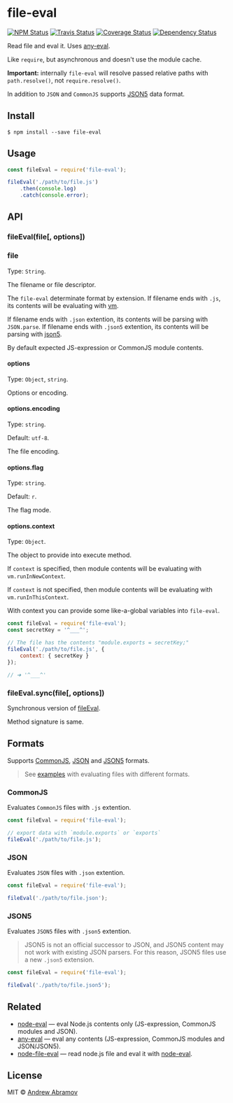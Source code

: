 file-eval
=========

[![NPM Status][npm-img]][npm]
[![Travis Status][test-img]][travis]
[![Coverage Status][coverage-img]][coveralls]
[![Dependency Status][david-img]][david]

[npm]:          https://www.npmjs.org/package/file-eval
[npm-img]:      https://img.shields.io/npm/v/file-eval.svg

[travis]:       https://travis-ci.org/node-eval/file-eval
[test-img]:     https://img.shields.io/travis/node-eval/file-eval/master.svg?label=tests

[coveralls]:    https://coveralls.io/r/node-eval/file-eval
[coverage-img]: https://img.shields.io/coveralls/node-eval/file-eval/master.svg

[david]:        https://david-dm.org/node-eval/file-eval
[david-img]:    http://img.shields.io/david/node-eval/file-eval/master.svg

Read file and eval it. Uses [any-eval](https://github.com/node-eval/any-eval).

Like `require`, but asynchronous and doesn't use the module cache.

**Important:** internally `file-eval` will resolve passed relative paths with `path.resolve()`, not `require.resolve()`.

In addition to `JSON` and `CommonJS` supports [JSON5](http://json5.org) data format.

Install
-------

```
$ npm install --save file-eval
```

Usage
-----

```js
const fileEval = require('file-eval');

fileEval('./path/to/file.js')
    .then(console.log)
    .catch(console.error);
```

API
---

### fileEval(file[, options])

### file

Type: `String`.

The filename or file descriptor.

The `file-eval` determinate format by extension. If filename ends with `.js`, its contents will be evaluating with [vm](https://nodejs.org/dist/latest/docs/api/vm.html).

If filename ends with `.json` extention, its contents will be parsing with `JSON.parse`. If filename ends with `.json5` extention, its contents will be parsing with [json5](https://github.com/json5/json5).

By default expected JS-expression or CommonJS module contents.

#### options

Type: `Object`, `string`.

Options or encoding.

#### options.encoding

Type: `string`.

Default: `utf-8`.

The file encoding.

#### options.flag

Type: `string`.

Default: `r`.

The flag mode.

#### options.context

Type: `Object`.

The object to provide into execute method.

If `context` is specified, then module contents will be evaluating with `vm.runInNewContext`.

If `context` is not specified, then module contents will be evaluating with `vm.runInThisContext`.

With context you can provide some like-a-global variables into `file-eval`.

```js
const fileEval = require('file-eval');
const secretKey = '^___^';

// The file has the contents "module.exports = secretKey;"
fileEval('./path/to/file.js', {
    context: { secretKey }
});

// ➜ '^___^'
```

### fileEval.sync(file[, options])

Synchronous version of [fileEval](#fileevalfile-options).

Method signature is same.

Formats
-------

Supports [CommonJS](#commonjs), [JSON](#json) and [JSON5](#json5) formats.

> See [examples](./examples) with evaluating files with different formats.

### CommonJS

Evaluates `CommonJS` files with `.js` extention.

```js
const fileEval = require('file-eval');

// export data with `module.exports` or `exports`
fileEval('./path/to/file.js');
```

### JSON

Evaluates `JSON` files with `.json` extention.

```js
const fileEval = require('file-eval');

fileEval('./path/to/file.json');
```

### JSON5

Evaluates `JSON5` files with `.json5` extention.

> JSON5 is not an official successor to JSON, and JSON5 content may not work with existing JSON parsers. For this reason, JSON5 files use a new `.json5` extension.

```js
const fileEval = require('file-eval');

fileEval('./path/to/file.json5');
```

Related
-------

* [node-eval](https://github.com/node-eval/node-eval) — eval Node.js contents only (JS-expression, CommonJS modules and JSON).
* [any-eval](https://github.com/node-eval/any-eval) — eval any contents (JS-expression, CommonJS modules and JSON/JSON5).
* [node-file-eval](https://github.com/node-eval/node-file-eval) — read node.js file and eval it with [node-eval](https://github.com/node-eval/node-eval).

License
-------

MIT © [Andrew Abramov](https://github.com/blond)
